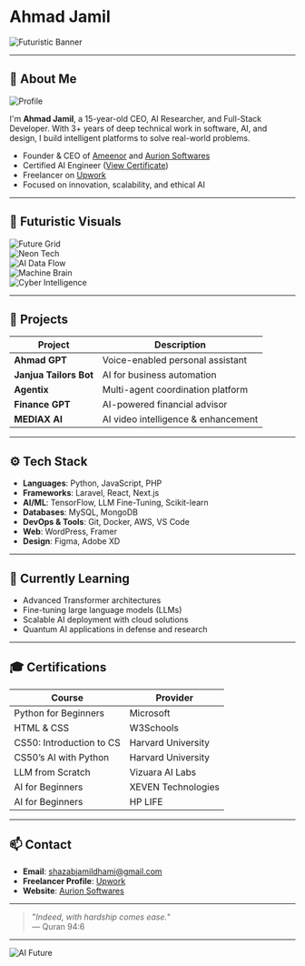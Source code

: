 # Ahmad Jamil

![Futuristic Banner](https://images.unsplash.com/photo-1605379399642-870262d3d051?w=600&auto=format&fit=crop&q=60&ixlib=rb-4.1.0&ixid=M3wxMjA3fDB8MHxzZWFyY2h8NHx8ZGV2ZWxvcGVyfGVufDB8fDB8fHww)

---

## 👤 About Me

![Profile](https://avatars.githubusercontent.com/u/190023070?v=4)

I'm **Ahmad Jamil**, a 15-year-old CEO, AI Researcher, and Full-Stack Developer. With 3+ years of deep technical work in software, AI, and design, I build intelligent platforms to solve real-world problems.

- Founder & CEO of [Ameenor](https://ameenor.odoo.com) and [Aurion Softwares](https://aurionsoft.site/)
- Certified AI Engineer ([View Certificate](https://github.com/user-attachments/assets/6b687104-7f87-432d-89b9-2e05ce86abb6))
- Freelancer on [Upwork](https://www.upwork.com/freelancers/~014d323b1c2d3274b6?viewMode=1)
- Focused on innovation, scalability, and ethical AI

---

## 🌌 Futuristic Visuals

![Future Grid](https://i.imgur.com/DhvU1cJ.jpeg)  
![Neon Tech](https://i.imgur.com/v5h7YoE.jpeg)  
![AI Data Flow](https://upload.wikimedia.org/wikipedia/commons/6/6b/Artificial_Intelligence_%26_AI_%26_Machine_Learning_-_30212411048.jpg)  
![Machine Brain](https://upload.wikimedia.org/wikipedia/commons/1/17/Deep_Learning.jpg)  
![Cyber Intelligence](https://i.imgur.com/dwnzzvN.jpeg)

---

## 🧠 Projects

| Project             | Description                                 |
|---------------------|---------------------------------------------|
| **Ahmad GPT**        | Voice-enabled personal assistant            |
| **Janjua Tailors Bot** | AI for business automation                |
| **Agentix**          | Multi-agent coordination platform           |
| **Finance GPT**      | AI-powered financial advisor                |
| **MEDIAX AI**        | AI video intelligence & enhancement         |

---

## ⚙️ Tech Stack

- **Languages**: Python, JavaScript, PHP  
- **Frameworks**: Laravel, React, Next.js  
- **AI/ML**: TensorFlow, LLM Fine-Tuning, Scikit-learn  
- **Databases**: MySQL, MongoDB  
- **DevOps & Tools**: Git, Docker, AWS, VS Code  
- **Web**: WordPress, Framer  
- **Design**: Figma, Adobe XD

---

## 📘 Currently Learning

- Advanced Transformer architectures  
- Fine-tuning large language models (LLMs)  
- Scalable AI deployment with cloud solutions  
- Quantum AI applications in defense and research  

---

## 🎓 Certifications

| Course                          | Provider                  |
|--------------------------------|---------------------------|
| Python for Beginners           | Microsoft                 |
| HTML & CSS                     | W3Schools                 |
| CS50: Introduction to CS       | Harvard University        |
| CS50’s AI with Python          | Harvard University        |
| LLM from Scratch               | Vizuara AI Labs           |
| AI for Beginners               | XEVEN Technologies        |
| AI for Beginners               | HP LIFE                   |

---

## 📫 Contact

- **Email**: [shazabjamildhami@gmail.com](mailto:shazabjamildhami@gmail.com)  
- **Freelancer Profile**: [Upwork](https://www.upwork.com/freelancers/~014d323b1c2d3274b6?viewMode=1)  
- **Website**: [Aurion Softwares](https://aurionsoft.site/)

---

> "_Indeed, with hardship comes ease._"  
> — Quran 94:6

---

![AI Future](https://i.imgur.com/nbJdnKu.jpeg)
